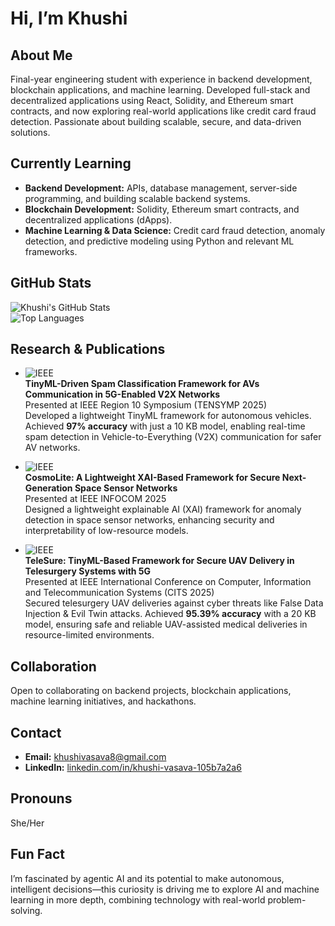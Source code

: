 # Hi, I’m Khushi

## About Me
Final-year engineering student with experience in backend development, blockchain applications, and machine learning. Developed full-stack and decentralized applications using React, Solidity, and Ethereum smart contracts, and now exploring real-world applications like credit card fraud detection. Passionate about building scalable, secure, and data-driven solutions.

## Currently Learning
- **Backend Development:** APIs, database management, server-side programming, and building scalable backend systems.  
- **Blockchain Development:** Solidity, Ethereum smart contracts, and decentralized applications (dApps).  
- **Machine Learning & Data Science:** Credit card fraud detection, anomaly detection, and predictive modeling using Python and relevant ML frameworks.

## GitHub Stats
![Khushi's GitHub Stats](https://github-readme-stats.vercel.app/api?username=Katch-me&show_icons=true&theme=radical)  
![Top Languages](https://github-readme-stats.vercel.app/api/top-langs/?username=Katch-me&layout=compact&theme=radical)

## Research & Publications
- ![IEEE](https://img.shields.io/badge/IEEE-TENSYMP_2025-blue?style=for-the-badge)  
  **TinyML-Driven Spam Classification Framework for AVs Communication in 5G-Enabled V2X Networks**  
  Presented at IEEE Region 10 Symposium (TENSYMP 2025)  
  Developed a lightweight TinyML framework for autonomous vehicles. Achieved **97% accuracy** with just a 10 KB model, enabling real-time spam detection in Vehicle-to-Everything (V2X) communication for safer AV networks.

- ![IEEE](https://img.shields.io/badge/IEEE-INFOCOM_2025-red?style=for-the-badge)  
  **CosmoLite: A Lightweight XAI-Based Framework for Secure Next-Generation Space Sensor Networks**  
  Presented at IEEE INFOCOM 2025  
  Designed a lightweight explainable AI (XAI) framework for anomaly detection in space sensor networks, enhancing security and interpretability of low-resource models.

- ![IEEE](https://img.shields.io/badge/IEEE-CITS_2025-green?style=for-the-badge)  
  **TeleSure: TinyML-Based Framework for Secure UAV Delivery in Telesurgery Systems with 5G**  
  Presented at IEEE International Conference on Computer, Information and Telecommunication Systems (CITS 2025)  
  Secured telesurgery UAV deliveries against cyber threats like False Data Injection & Evil Twin attacks. Achieved **95.39% accuracy** with a 20 KB model, ensuring safe and reliable UAV-assisted medical deliveries in resource-limited environments.

## Collaboration
Open to collaborating on backend projects, blockchain applications, machine learning initiatives, and hackathons.

## Contact
- **Email:** khushivasava8@gmail.com  
- **LinkedIn:** [linkedin.com/in/khushi-vasava-105b7a2a6](https://www.linkedin.com/in/khushi-vasava-105b7a2a6/)

## Pronouns
She/Her

## Fun Fact
I’m fascinated by agentic AI and its potential to make autonomous, intelligent decisions—this curiosity is driving me to explore AI and machine learning in more depth, combining technology with real-world problem-solving.
